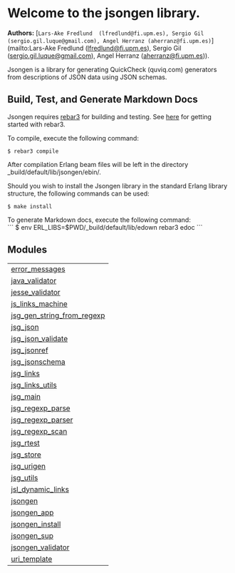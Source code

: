 

# Welcome to the jsongen library. #

__Authors:__ [`Lars-Ake Fredlund  (lfredlund@fi.upm.es), Sergio Gil (sergio.gil.luque@gmail.com), Angel Herranz (aherranz@fi.upm.es)`](mailto:Lars-Ake Fredlund  (lfredlund@fi.upm.es), Sergio Gil (sergio.gil.luque@gmail.com), Angel Herranz (aherranz@fi.upm.es)).

Jsongen is a library for generating QuickCheck (quviq.com) generators from descriptions of JSON data using JSON schemas.


## Build, Test, and Generate Markdown Docs ##

Jsongen requires [rebar3](http://www.rebar3.org) for
building and testing.  See [here](http://www.rebar3.org/v3.0/docs/getting-started) for
getting started with rebar3.

To compile, execute the following command:<br />

```
$ rebar3 compile
```


After compilation Erlang beam files will be left in the
directory _build/default/lib/jsongen/ebin/.

Should you wish to install the Jsongen library in the standard
Erlang library structure, the following commands can be used:<br />
```
$ make install
```
</p>

<p>
To generate Markdown docs, execute the following command:<br/>
```
$ env ERL_LIBS=$PWD/_build/default/lib/edown rebar3 edoc
```




## Modules ##


<table width="100%" border="0" summary="list of modules">
<tr><td><a href="https://github.com/fredlund/jsongen/blob/master/doc/error_messages.md" class="module">error_messages</a></td></tr>
<tr><td><a href="https://github.com/fredlund/jsongen/blob/master/doc/java_validator.md" class="module">java_validator</a></td></tr>
<tr><td><a href="https://github.com/fredlund/jsongen/blob/master/doc/jesse_validator.md" class="module">jesse_validator</a></td></tr>
<tr><td><a href="https://github.com/fredlund/jsongen/blob/master/doc/js_links_machine.md" class="module">js_links_machine</a></td></tr>
<tr><td><a href="https://github.com/fredlund/jsongen/blob/master/doc/jsg_gen_string_from_regexp.md" class="module">jsg_gen_string_from_regexp</a></td></tr>
<tr><td><a href="https://github.com/fredlund/jsongen/blob/master/doc/jsg_json.md" class="module">jsg_json</a></td></tr>
<tr><td><a href="https://github.com/fredlund/jsongen/blob/master/doc/jsg_json_validate.md" class="module">jsg_json_validate</a></td></tr>
<tr><td><a href="https://github.com/fredlund/jsongen/blob/master/doc/jsg_jsonref.md" class="module">jsg_jsonref</a></td></tr>
<tr><td><a href="https://github.com/fredlund/jsongen/blob/master/doc/jsg_jsonschema.md" class="module">jsg_jsonschema</a></td></tr>
<tr><td><a href="https://github.com/fredlund/jsongen/blob/master/doc/jsg_links.md" class="module">jsg_links</a></td></tr>
<tr><td><a href="https://github.com/fredlund/jsongen/blob/master/doc/jsg_links_utils.md" class="module">jsg_links_utils</a></td></tr>
<tr><td><a href="https://github.com/fredlund/jsongen/blob/master/doc/jsg_main.md" class="module">jsg_main</a></td></tr>
<tr><td><a href="https://github.com/fredlund/jsongen/blob/master/doc/jsg_regexp_parse.md" class="module">jsg_regexp_parse</a></td></tr>
<tr><td><a href="https://github.com/fredlund/jsongen/blob/master/doc/jsg_regexp_parser.md" class="module">jsg_regexp_parser</a></td></tr>
<tr><td><a href="https://github.com/fredlund/jsongen/blob/master/doc/jsg_regexp_scan.md" class="module">jsg_regexp_scan</a></td></tr>
<tr><td><a href="https://github.com/fredlund/jsongen/blob/master/doc/jsg_rtest.md" class="module">jsg_rtest</a></td></tr>
<tr><td><a href="https://github.com/fredlund/jsongen/blob/master/doc/jsg_store.md" class="module">jsg_store</a></td></tr>
<tr><td><a href="https://github.com/fredlund/jsongen/blob/master/doc/jsg_urigen.md" class="module">jsg_urigen</a></td></tr>
<tr><td><a href="https://github.com/fredlund/jsongen/blob/master/doc/jsg_utils.md" class="module">jsg_utils</a></td></tr>
<tr><td><a href="https://github.com/fredlund/jsongen/blob/master/doc/jsl_dynamic_links.md" class="module">jsl_dynamic_links</a></td></tr>
<tr><td><a href="https://github.com/fredlund/jsongen/blob/master/doc/jsongen.md" class="module">jsongen</a></td></tr>
<tr><td><a href="https://github.com/fredlund/jsongen/blob/master/doc/jsongen_app.md" class="module">jsongen_app</a></td></tr>
<tr><td><a href="https://github.com/fredlund/jsongen/blob/master/doc/jsongen_install.md" class="module">jsongen_install</a></td></tr>
<tr><td><a href="https://github.com/fredlund/jsongen/blob/master/doc/jsongen_sup.md" class="module">jsongen_sup</a></td></tr>
<tr><td><a href="https://github.com/fredlund/jsongen/blob/master/doc/jsongen_validator.md" class="module">jsongen_validator</a></td></tr>
<tr><td><a href="https://github.com/fredlund/jsongen/blob/master/doc/uri_template.md" class="module">uri_template</a></td></tr></table>

